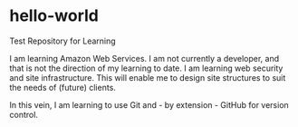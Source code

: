 # hello-world
Test Repository for Learning

I am learning Amazon Web Services. I am not currently a developer, and that is not the direction of my learning to date. I am learning web security and site infrastructure.  This will enable me to design site structures to suit the needs of (future) clients.

In this vein, I am learning to use Git and - by extension - GitHub for version control.
